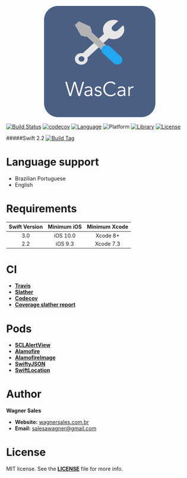 <p align="center"><img src="Resources_files/Documentation/Logo.png" alt="WasCar Banner"></p>

[![Build Status](https://travis-ci.org/salesawagner/wascar.svg?branch=master&style=flat)](https://travis-ci.org/salesawagner/wascar)
[![codecov](https://codecov.io/gh/salesawagner/wascar/branch/master/graph/badge.svg)](https://codecov.io/gh/salesawagner/wascar)
[![Language](https://img.shields.io/badge/language-Swift%202.2%20/%203.0-orange.svg?style=flat)](https://developer.apple.com/swift/)
![Platform](https://img.shields.io/badge/platform-iOS-ffc713.svg?style=flat)
[![Library](https://img.shields.io/badge/dependency_manager-cocoapods-lightgrey.svg?style=flat)](http://cocoapods.org)
[![License](https://img.shields.io/badge/license-MIT-lightgrey.svg?style=flat)](https://github.com/salesawagner/wascar/blob/master/LICENSE)

#####Swift 2.2 
[![Build Tag](https://img.shields.io/badge/tag-swift--2.2-yellow.svg?style=flat)](https://github.com/salesawagner/wascar/releases/tag/swift-2.2)

Language support
=====================
- Brazilian Portuguese
- English

Requirements
=====================
| Swift Version | Minimum iOS  | Minimum Xcode  |
|:--------------------:|:---------------------------:|:----------------------------:|
| 3.0 | iOS 10.0 | Xcode 8+ |
| 2.2 | iOS 9.3 | Xcode 7.3 |

CI
=====================
- **<a href="http://travis-ci.org"> Travis </a>**
- **<a href="https://github.com/SlatherOrg/slather"> Slather </a>**
- **<a href="https://codecov.io"> Codecov </a>**
- **<a href="Resources_files/Documentation/SlatherReport.zip"> Coverage slather report </a>**

Pods
=====================
- **<a href="https://github.com/vikmeup/SCLAlertView-Swift"> SCLAlertView </a>**
- **<a href="https://github.com/Alamofire/Alamofire"> Alamofire </a>**
- **<a href="https://github.com/Alamofire/AlamofireImage"> AlamofireImage </a>**
- **<a href="https://github.com/SwiftyJSON/SwiftyJSON"> SwiftyJSON </a>**
- **<a href="https://github.com/malcommac/SwiftLocation"> SwiftLocation </a>**

Author
==================
**Wagner Sales**

- **Website:** <a href="http://www.wagnersales.com.br">wagnersales.com.br</a>
- **Email:** <a href="mailto:salesawagner@gmail.com">salesawagner@gmail.com</a>

License
================
MIT license. See the **[LICENSE](https://github.com/salesawagner/wascar/blob/master/LICENSE)** file for more info.